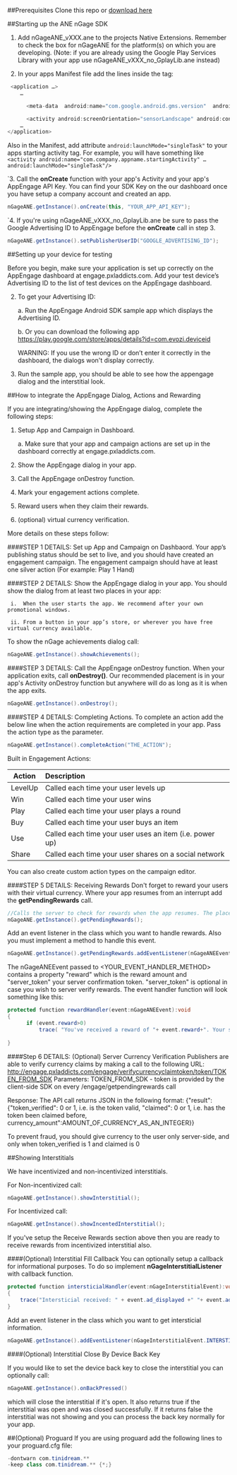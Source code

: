 ##Prerequisites
Clone this repo or [download here](https://github.com/midversestudios/AppEngage/archive/master.zip)

##Starting up the ANE nGage SDK

1. Add nGageANE_vXXX.ane to the projects Native Extensions. Remember to check the box for nGageANE for the platform(s) on which you are developing. (Note: if you are already using the Google Play Services Library with your app use nGageANE_vXXX_no_GplayLib.ane instead)


2. In your apps Manifest file add the lines inside the <application> tag:
```Java
 <application …>
	…

	  <meta-data  android:name="com.google.android.gms.version"  android:value="@integer/google_play_services_version" />

      <activity android:screenOrientation="sensorLandscape" android:configChanges="keyboardHidden|orientation" android:name="com.tinidream.ngage.nGageActivity"/>
	…
</application>
```


Also in the Manifest, add attribute ```android:launchMode="singleTask"``` to your apps starting activity tag. 
For example, you will have something like ```<activity android:name="com.company.appname.startingActivity" … android:launchMode="singleTask"/>```

`3. Call the **onCreate** function with your app's Activity and your app's AppEngage API Key. You can find your SDK Key on the our dashboard once you have setup a company account and created an app.

```Java
nGageANE.getInstance().onCreate(this, "YOUR_APP_API_KEY");
```

`4. If you're using nGageANE_vXXX_no_GplayLib.ane be sure to pass the Google Advertising ID to AppEngage before the **onCreate** call in step 3.
```Java
nGageANE.getInstance().setPublisherUserID("GOOGLE_ADVERTISING_ID");
```

##Setting up your device for testing 

Before you begin, make sure your application is set up correctly on the AppEngage dashboard at engage.pxladdicts.com. Add your test device’s Advertising ID to the list of test devices on the AppEngage dashboard. 

2.	To get your Advertising ID:

	a.	Run the AppEngage Android SDK sample app which displays the Advertising ID. 
	
	b.	Or you can download the following app https://play.google.com/store/apps/details?id=com.evozi.deviceid
  	
  	WARNING: If you use the wrong ID or don’t enter it correctly in the dashboard, the dialogs won't display correctly.
3.	Run the sample app, you should be able to see how the appengage dialog and the interstitial look.


##How to integrate the AppEngage Dialog, Actions and Rewarding 

If you are integrating/showing the AppEngage dialog, complete the following steps:

1.	Setup App and Campaign in Dashboard.

	a.	Make sure that your app and campaign actions are set up in the dashboard correctly at engage.pxladdicts.com.
	
2.	Show the AppEngage dialog in your app.

3.	Call the AppEngage onDestroy function.

4.	Mark your engagement actions complete.

5.	Reward users when they claim their rewards.

6.	(optional) virtual currency verification.

More details on these steps follow:

####STEP 1 DETAILS: Set up App and Campaign on Dashbaord.
Your app’s publishing status should be set to live, and you should have created an engagement campaign.  The engagement campaign should have at least one silver action (For example: Play 1 Hand)

####STEP 2 DETAILS: Show the AppEngage dialog in your app.
You should show the dialog from at least two places in your app:

     i.  When the user starts the app. We recommend after your own promotional windows.
     
     ii. From a button in your app’s store, or wherever you have free virtual currency available.

To show the nGage achievements dialog call:
```Java
nGageANE.getInstance().showAchievements();
```


####STEP 3 DETAILS: Call the AppEngage onDestroy function.
When your application exits, call **onDestroy()**. Our recommended placement is in your app's Activity onDestroy function but anywhere will do as long as it is when the app exits. 
```Java
nGageANE.getInstance().onDestroy();
```

####STEP 4 DETAILS: Completing Actions.
To complete an action add the below line when the action requirements are completed in your app. Pass the action type as the parameter.
```Java
nGageANE.getInstance().completeAction("THE_ACTION");
```
 
	
Built in Engagement Actions:

| Action        | Description   |
| ------------- |:------------- |
| LevelUp      | Called each time your user levels up |
| Win      | Called each time your user wins      |
| Play |  Called each time your user plays a round      |
| Buy | Called each time your user buys an item      |
| Use | Called each time your user uses an item (i.e. power up)     |
| Share | Called each time your user shares on a social network     |

You can also create custom action types on the campaign editor.

####STEP 5 DETAILS: Receiving Rewards
Don't forget to reward your users with their virtual currency. Where your app resumes from an interrupt add the **getPendingRewards** call.
```Java
//Calls the server to check for rewards when the app resumes. The placement of this code is crucial to keep your users happy!
nGageANE.getInstance().getPendingRewards();
```

Add an event listener in the class which you want to handle rewards.  Also you must implement a method to handle this event.
```Java
nGageANE.getInstance().getPendingRewards.addEventListener(nGageANEEvent.REWARD, <YOUR_EVENT_HANDLER_METHOD>);
```
The nGageANEEvent passed to <YOUR_EVENT_HANDLER_METHOD> contains a property "reward" which is the reward amount and "server_token" your server confirmation token. "server_token" is optional in case you wish to server verify rewards. The event handler function will look something like this:

```Java
protected function rewardHandler(event:nGageANEEvent):void
{
	  if (event.reward>0)
		  trace( "You've received a reward of "+ event.reward+". Your server confirmation token is "+ event.server_token);
 
}
```
####Step 6 DETAILS: (Optional) Server Currency Verification
Publishers are able to verify currency claims by making a call to the following URL:
	http://engage.pxladdicts.com/engage/verifycurrencyclaimtoken/token/TOKEN_FROM_SDK
	Parameters:
	TOKEN_FROM_SDK - token is provided by the client-side SDK on every /engage/getpendingrewards call

Response:
	The API call returns JSON in the following format:
	{"result": {"token_verified": 0 or 1, i.e. is the token valid, "claimed": 0 or 1, i.e. has the token been claimed before, currency_amount":AMOUNT_OF_CURRENCY_AS_AN_INTEGER}}

To prevent fraud, you should give currency to the user only server-side, and only when token_verified is 1 and claimed is 0




##Showing Interstitials

We have incentivized and non-incentivized interstitials. 

For Non-incentivized call:
```Java
nGageANE.getInstance().showInterstitial();
```

For Incentivized call:
```Java
nGageANE.getInstance().showIncentedInterstitial();
```

If you've setup the Receive Rewards section above then you are ready to receive rewards from incentivized interstitial also. 

####(Optional) Interstitial Fill Callback 
You can optionally setup a callback for informational purposes. To do so implement **nGageInterstitialListener** with callback function.
```Java
protected function intersticialHandler(event:nGageInterstitialEvent):void
{
    trace("Intersticial received: " + event.ad_displayed +" "+ event.ad_error_code);	
}
```

Add an event listener in the class which you want to get intersticial information.  

```Java
nGageANE.getInstance().addEventListener(nGageInterstitialEvent.INTERSTITIAL, intersticialHandler);
```

####(Optional) Interstitial Close By Device Back Key

If you would like to set the device back key to close the interstitial you can optionally call: 

```Java
nGageANE.getInstance().onBackPressed()
```
which will close the interstitial if it's open. It also returns true if the interstitial was open and was closed successfully. If it returns false the interstitial was not showing and you can process the back key normally for your app. 

##(Optional) Proguard 
If you are using proguard add the following lines to your proguard.cfg file: 

```Java
-dontwarn com.tinidream.**
-keep class com.tinidream.** {*;}
```

